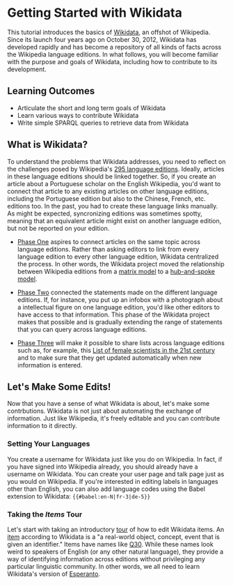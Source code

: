 # Getting Started with Wikidata

This tutorial introduces the basics of [Wikidata](https://www.wikidata.org/wiki/Wikidata:Main_Page), an offshot of Wikipedia. Since its launch four years ago on October 30, 2012, Wikidata has developed rapidly and has become a repository of all kinds of facts across the Wikipedia language editions. In what follows, you will become familiar with the purpose and goals of Wikidata, including how to contribute to its development.

## Learning Outcomes

* Articulate the short and long term goals of Wikidata
* Learn various ways to contribute Wikidata
* Write simple SPARQL queries to retrieve data from Wikidata

## What is Wikidata?

To understand the problems that Wikidata addresses, you need to reflect on the challenges posed by Wikipedia's [295 language editions](https://en.wikipedia.org/wiki/List_of_Wikipedias). Ideally, articles in these language editions should be linked together. So, if you create an article about a Portuguese scholar on the English Wikipedia, you'd want to connect that article to any existing articles on other language editions, including the Portuguese edition but also to the Chinese, French, etc. editions too. In the past, you had to create these language links manually. As might be expected, syncronizing editions was sometimes spotty, meaning that an equivalent article might exist on another language edition, but not be reported on your edition. 

* [Phase One](https://en.wikipedia.org/wiki/Wikidata#Phase_1) aspires to connect articles on the same topic across language editions. Rather than asking editors to link from every language edition to every other language edition, Wikidata centralized the process. In other words, the Wikidata project moved the relationship between Wikipedia editions from a [matrix model](https://commons.wikimedia.org/wiki/File:Complete_graph_K7.svg) to a [hub-and-spoke model](https://upload.wikimedia.org/wikipedia/commons/4/49/Star_network_7.svg).

* [Phase Two](https://en.wikipedia.org/wiki/Wikidata#Phase_2) connected the statements made on the different language editions. If, for instance, you put up an infobox with a photograph about a intellectual figure on one language edition, you'd like other editors to have access to that information. This phase of the Wikidata project makes that possible and is gradually extending the range of statements that you can query across language editions.

* [Phase Three](https://en.wikipedia.org/wiki/Wikidata#Phase_3) will make it possible to share lists across language editions such as, for example, this [List of female scientists in the 21st century](https://en.wikipedia.org/wiki/List_of_female_scientists_in_the_21st_century) and to make sure that they get updated automatically when new information is entered.

## Let's Make Some Edits!

Now that you have a sense of what Wikidata is about, let's make some contrbutions. Wikidata is not just about automating the exchange of information. Just like Wikipedia, it's freely editable and you can contribute information to it directly.

### Setting Your Languages

You create a username for Wikidata just like you do on Wikipedia. In fact, if you have signed into Wikipedia already, you should already have a username on Wikidata. You can create your user page and talk page just as you would on Wikipedia. If you're interested in editing labels in languages other than English, you can also add language codes using the Babel extension to Wikidata: `{{#babel:en-N|fr-3|de-5}}`

### Taking the *Items* Tour

Let's start with taking an introductory [tour](https://www.wikidata.org/w/index.php?title=Q16943273&tour=wbitems&uselang=EN&data=ok) of how to edit Wikidata items. An [item](https://www.wikidata.org/wiki/Wikidata:Glossary#Item) according to Wikidata is a "a real-world object, concept, event that is given an identifier." Items have names like [Q30](https://www.wikidata.org/wiki/Q30). While these names look weird to speakers of English (or any other natural language), they provide a way of identifying information across editions without privileging any particular linguistic community. In other words, we all need to learn Wikidata's version of [Esperanto](https://www.wikidata.org/wiki/Q143).
